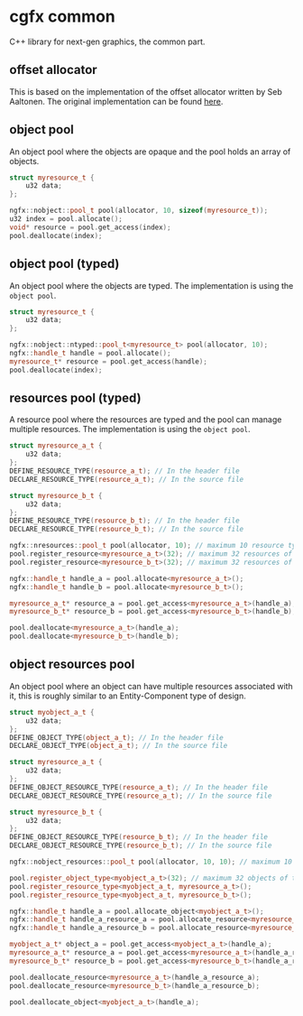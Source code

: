 # cgfx common

C++ library for next-gen graphics, the common part.

## offset allocator

This is based on the implementation of the offset allocator written by Seb Aaltonen. The original implementation can be found
[here](https://github.com/sebbbi/OffsetAllocator).

## object pool

An object pool where the objects are opaque and the pool holds an array of objects.

```c++
struct myresource_t {
    u32 data;
};

ngfx::nobject::pool_t pool(allocator, 10, sizeof(myresource_t));
u32 index = pool.allocate();
void* resource = pool.get_access(index);
pool.deallocate(index);
```

## object pool (typed)

An object pool where the objects are typed. The implementation is using the `object pool`.

```c++
struct myresource_t {
    u32 data;
};

ngfx::nobject::ntyped::pool_t<myresource_t> pool(allocator, 10);
ngfx::handle_t handle = pool.allocate();
myresource_t* resource = pool.get_access(handle);
pool.deallocate(index);
```

## resources pool (typed)

A resource pool where the resources are typed and the pool can manage multiple resources. The implementation is using the `object pool`.

```c++
struct myresource_a_t {
    u32 data;
};
DEFINE_RESOURCE_TYPE(resource_a_t); // In the header file
DECLARE_RESOURCE_TYPE(resource_a_t); // In the source file

struct myresource_b_t {
    u32 data;
};
DEFINE_RESOURCE_TYPE(resource_b_t); // In the header file
DECLARE_RESOURCE_TYPE(resource_b_t); // In the source file

ngfx::nresources::pool_t pool(allocator, 10); // maximum 10 resource types
pool.register_resource<myresource_a_t>(32); // maximum 32 resources of type myresource_a_t
pool.register_resource<myresource_b_t>(32); // maximum 32 resources of type myresource_b_t

ngfx::handle_t handle_a = pool.allocate<myresource_a_t>();
ngfx::handle_t handle_b = pool.allocate<myresource_b_t>();

myresource_a_t* resource_a = pool.get_access<myresource_a_t>(handle_a);
myresource_b_t* resource_b = pool.get_access<myresource_b_t>(handle_b);

pool.deallocate<myresource_a_t>(handle_a);
pool.deallocate<myresource_b_t>(handle_b);
```


## object resources pool

An object pool where an object can have multiple resources associated with it, this is roughly similar to an Entity-Component type of design.

```c++
struct myobject_a_t {
    u32 data;
};
DEFINE_OBJECT_TYPE(object_a_t); // In the header file
DECLARE_OBJECT_TYPE(object_a_t); // In the source file

struct myresource_a_t {
    u32 data;
};
DEFINE_OBJECT_RESOURCE_TYPE(resource_a_t); // In the header file
DECLARE_OBJECT_RESOURCE_TYPE(resource_a_t); // In the source file

struct myresource_b_t {
    u32 data;
};
DEFINE_OBJECT_RESOURCE_TYPE(resource_b_t); // In the header file
DECLARE_OBJECT_RESOURCE_TYPE(resource_b_t); // In the source file

ngfx::nobject_resources::pool_t pool(allocator, 10, 10); // maximum 10 object types and 10 resource types

pool.register_object_type<myobject_a_t>(32); // maximum 32 objects of type myobject_a_t
pool.register_resource_type<myobject_a_t, myresource_a_t>(); 
pool.register_resource_type<myobject_a_t, myresource_b_t>(); 

ngfx::handle_t handle_a = pool.allocate_object<myobject_a_t>();
ngfx::handle_t handle_a_resource_a = pool.allocate_resource<myresource_a_t>(handle_a);
ngfx::handle_t handle_a_resource_b = pool.allocate_resource<myresource_b_t>(handle_a);

myobject_a_t* object_a = pool.get_access<myobject_a_t>(handle_a);
myresource_a_t* resource_a = pool.get_access<myresource_a_t>(handle_a_resource_a);
myresource_b_t* resource_b = pool.get_access<myresource_b_t>(handle_a_resource_b);

pool.deallocate_resource<myresource_a_t>(handle_a_resource_a);
pool.deallocate_resource<myresource_b_t>(handle_a_resource_b);

pool.deallocate_object<myobject_a_t>(handle_a);
```
